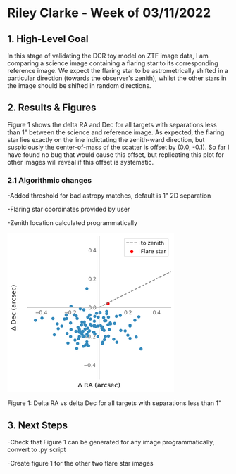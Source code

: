 # Riley Clarke - Week of 03/11/2022

## 1. High-Level Goal

In this stage of validating the DCR toy model on ZTF image data, I am comparing a science image containing a flaring star to its corresponding reference image. We expect the flaring star to be astrometrically shifted in a particular direction (towards the observer's zenith), whilst the other stars in the image should be shifted in random directions.

## 2. Results & Figures

Figure 1 shows the delta RA and Dec for all targets with separations less than 1" between the science and reference image. As expected, the flaring star lies exactly on the line indictating the zenith-ward direction, but suspiciously the center-of-mass of the scatter is offset by (0.0, -0.1). So far I have found no bug that would cause this offset, but replicating this plot for other images will reveal if this offset is systematic. 

### 2.1 Algorithmic changes

-Added threshold for bad astropy matches, default is 1" 2D separation

-Flaring star coordinates provided by user

-Zenith location calculated programmatically 

![](https://github.com/RileyWClarke/Flarubin/blob/main/Figures/scatter.png?raw=true)

Figure 1: Delta RA vs delta Dec for all targets with separations less than 1"


## 3. Next Steps 

-Check that Figure 1 can be generated for any image programmatically, convert to .py script

-Create figure 1 for the other two flare star images